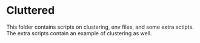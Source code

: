 # Cluttered
This folder contains scripts on clustering, env files, and some extra sctipts.
The extra scripts contain an example of clustering as well.

